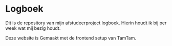 # Logboek

Dit is de repository van mijn afstudeerproject logboek. Hierin houdt ik bij per week wat mij bezig houdt.

Deze website is Gemaakt met de frontend setup van TamTam. 